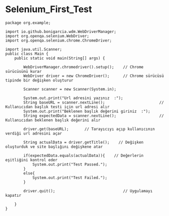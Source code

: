 # Selenium_First_Test

    package org.example;
    
    import io.github.bonigarcia.wdm.WebDriverManager;
    import org.openqa.selenium.WebDriver;
    import org.openqa.selenium.chrome.ChromeDriver;
    
    import java.util.Scanner;
    public class Main {
        public static void main(String[] args) {
    
            WebDriverManager.chromedriver().setup();    // Chrome sürücüsünü kurar
            WebDriver driver = new ChromeDriver();      // Chrome sürücüsü tipinde bir değişken oluşturur
    
            Scanner scanner = new Scanner(System.in);
    
            System.out.print("Url adresini yazınız  :");
            String baseURL = scanner.nextLine();                        // Kullanıcıdan başlık testi için url adresi alır
            System.out.print("Beklenen başlık değerini giriniz  :");
            String expectedData = scanner.nextLine();                   // Kullanıcıdan beklenen başlık değerini alır
    
            driver.get(baseURL);       // Tarayıcıyı açıp kullanıcının verdiği url adresini açar
    
            String actualData = driver.getTitle();    // Değişken oluşturduk ve site başlığını değişkene atar
    
            if(expectedData.equals(actualData)){    // Değerlerin eşitliğini kontrol eder
                System.out.print("Test Passed.");
            }
            else{
                System.out.print("Test Failed.");
            }
    
            driver.quit();                              // Uygulamayı kapatır
    
        }
    }

